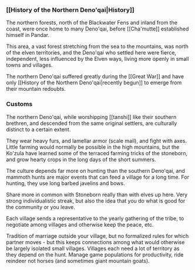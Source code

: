 ### [[History of the Northern Deno'qai|History]]

The northern forests, north of the Blackwater Fens and inland from the coast, were once home to many Deno'qai, before [[Cha'mutte]] established himself in Pandar. 

This area, a vast forest stretching from the sea to the mountains, was north of the elven territories, and the Deno'qai who settled here were fierce, independent, less influenced by the Elven ways, living more openly in small towns and villages.

The northern Deno'qai suffered greatly during the [[Great War]] and have only [[History of the Northern Deno'qai|recently begun]] to emerge from their mountain redoubts.
### Customs

The northern Deno'qai, while worshipping [[tanshi]] like their southern brethren, and descended from the same original settlers, are culturally distinct to a certain extent.

They wear heavy furs, and lamellar armor (scale mail), and fight with axes. Little farming would normally be possible in the high mountains, but the Ko'zula have learned some of the terraced farming tricks of the stoneborn, and grow hearty crops in the long days of the short summers.

The culture depends far more on hunting than the southern Deno'qai, and mammoth hunts are major events that can feed a village for a long time. For hunting, they use long barbed javelins and bows.

Share more in common with Stoneborn really than with elves up here. Very strong individualistic streak, but also the idea that you do what is good for the community or you leave.

Each village sends a representative to the yearly gathering of the tribe, to negotiate among villages and otherwise keep the peace, etc.

Tradition of marriage outside your village, but no formalized rules for which partner moves - but this keeps connections among what would otherwise be largely isolated small villages. Villages each need a lot of territory as they depend on the hunt. Manage game populations for productivity, ride reindeer not horses (and sometimes giant mountain goats).